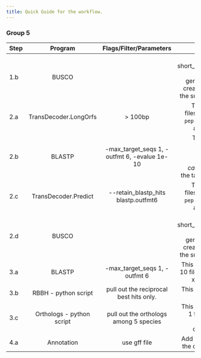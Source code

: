 ```yaml
---
title: Quick Guide for the workflow.
---
```


### Group 5

|Step |Program|Flags/Filter/Parameters| Notes|
|-----|:-----:|:------------:|--------:|
|1.b |BUSCO||This creates short_summary.txt. >>> Tip: Run generate_plot to create a graph of the summary. <<<|
|2.a|TransDecoder.LongOrfs| > 100bp |This creates 4 files. A `cds` file, a `pep` file, a `gff` file and a `bed` file.|
|2.b|BLASTP|-max_target_seqs 1, -outfmt 6, -evalue 1e-10| This gives the homologous sequences between _T. castaneum_ and the target species|
|2.c|TransDecoder.Predict| --retain_blastp_hits blastp.outfmt6 |This creates 4 files. A `cds` file, a `pep` file, a `gff` file and a `bed` file.|
|2.d|BUSCO||This creates short_summary.txt. >>> Tip: Run generate_plot to create a graph of the summary. <<<|
|3.a|BLASTP|-max_target_seqs 1, -outfmt 6|This would create 10 files. 5 species x 2 ways = 10|
|3.b|RBBH - python script|pull out the reciprocal best hits only.| This would create 5 files.|
|3.c|Orthologs - python script|pull out the orthologs among 5 species|This would create 1 file and let us call this the orthologs file.|
|4.a|Annotation|use gff file|Add annotation to the orthologs file.|
